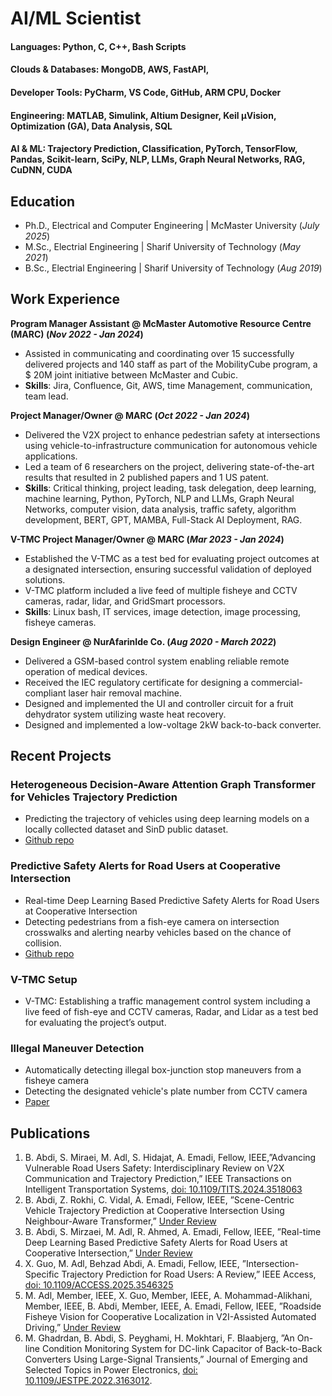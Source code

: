 # AI/ML Scientist

#### Languages: Python, C, C++, Bash Scripts
#### Clouds & Databases: MongoDB, AWS, FastAPI,
#### Developer Tools: PyCharm, VS Code, GitHub, ARM CPU, Docker
#### Engineering: MATLAB, Simulink, Altium Designer, Keil μVision, Optimization (GA), Data Analysis, SQL
#### AI & ML: Trajectory Prediction, Classification, PyTorch, TensorFlow, Pandas, Scikit-learn, SciPy, NLP, LLMs, Graph Neural Networks, RAG, CuDNN, CUDA

## Education
- Ph.D., Electrical and Computer Engineering |   McMaster University (_July 2025_)								       		
- M.Sc., Electrial Engineering  |   Sharif University of Technology (_May 2021_)	 			        		
- B.Sc., Electrial Engineering  |   Sharif University of Technology (_Aug 2019_)

## Work Experience
**Program Manager Assistant @ McMaster Automotive Resource Centre (MARC) (_Nov 2022 - Jan 2024_)**
- Assisted in communicating and coordinating over 15 successfully delivered projects and 140 staff as part of the MobilityCube program, a $ 20M joint initiative between McMaster and Cubic.
- **Skills**: Jira, Confluence, Git, AWS, time Management, communication, team lead.

**Project Manager/Owner @ MARC (_Oct 2022 - Jan 2024_)**
- Delivered the V2X project to enhance pedestrian safety at intersections using vehicle-to-infrastructure communication for autonomous vehicle applications.
- Led a team of 6 researchers on the project, delivering state-of-the-art results that resulted in 2 published papers and 1 US patent.
- **Skills**: Critical thinking, project leading, task delegation, deep learning, machine learning, Python, PyTorch, NLP and LLMs, Graph Neural Networks, computer vision, data analysis, traffic safety, algorithm development, BERT, GPT, MAMBA, Full-Stack AI Deployment, RAG.

**V-TMC Project Manager/Owner @ MARC (_Mar 2023 - Jan 2024_)**
- Established the V-TMC as a test bed for evaluating project outcomes at a designated intersection, ensuring successful validation of deployed solutions.
- V-TMC platform included a live feed of multiple fisheye and CCTV cameras, radar, lidar, and GridSmart processors.
- **Skills**: Linux bash, IT services, image detection, image processing, fisheye cameras.

**Design Engineer @ NurAfarinIde Co. (_Aug 2020 - March 2022_)**
- Delivered a GSM-based control system enabling reliable remote operation of medical devices.
- Received the IEC regulatory certificate for designing a commercial-compliant laser hair removal machine.
- Designed and implemented the UI and controller circuit for a fruit dehydrator system utilizing waste heat recovery.
- Designed and implemented a low-voltage 2kW back-to-back converter.

## Recent Projects
### Heterogeneous Decision-Aware Attention Graph Transformer for Vehicles Trajectory Prediction
- Predicting the trajectory of vehicles using deep learning models on a locally collected dataset and SinD public dataset.
- [Github repo](https://github.com/abdibehzad96/HDAAGT.git)


### Predictive Safety Alerts for Road Users at Cooperative Intersection
- Real-time Deep Learning Based Predictive Safety Alerts for Road Users at Cooperative Intersection
- Detecting pedestrians from a fish-eye camera on intersection crosswalks and alerting nearby vehicles based on the chance of collision.
- [Github repo](https://github.com/abdibehzad96/PSA-RUCI.git)


### V-TMC Setup
- V-TMC: Establishing a traffic management control system including a live feed of fish-eye and CCTV cameras, Radar, and Lidar as a test bed for evaluating the project’s output.

### Illegal Maneuver Detection
- Automatically detecting illegal box-junction stop maneuvers from a fisheye camera
- Detecting the designated vehicle's plate number from CCTV camera
- [Paper](https://doi.org/10.1109/IECON49645.2022.9968584)



## Publications
1. B. Abdi, S. Miraei, M. Adl, S. Hidajat, A. Emadi, Fellow, IEEE,”Advancing Vulnerable Road Users Safety: Interdisciplinary Review on V2X Communication and Trajectory Prediction,” IEEE Transactions on Intelligent Transportation Systems, [doi: 10.1109/TITS.2024.3518063](https://doi.org/10.1109/TITS.2024.3518063)
2. B. Abdi, Z. Rokhi, C. Vidal, A. Emadi, Fellow, IEEE, ”Scene-Centric Vehicle Trajectory Prediction at Cooperative Intersection Using Neighbour-Aware Transformer,” [Under Review](https://ieee-itss.org/pub/t-its/)
3. B. Abdi, S. Mirzaei, M. Adl, R. Ahmed, A. Emadi, Fellow, IEEE, ”Real-time Deep Learning Based Predictive Safety Alerts for Road Users at Cooperative Intersection,” [Under Review](https://ieee-itss.org/pub/t-its/)
4. X. Guo, M. Adl, Behzad Abdi, A. Emadi, Fellow, IEEE, ”Intersection-Specific Trajectory Prediction for Road Users: A Review,” IEEE Access, [doi: 10.1109/ACCESS.2025.3546325](https://doi.org/10.1109/ACCESS.2025.3546325) 
5. M. Adl, Member, IEEE, X. Guo, Member, IEEE, A. Mohammad-Alikhani, Member, IEEE, B. Abdi, Member, IEEE, A. Emadi, Fellow, IEEE, ”Roadside Fisheye Vision for Cooperative Localization in V2I-Assisted Automated Driving,” [Under Review](https://ieee-itss.org/pub/oj-its/)
6. M. Ghadrdan, B. Abdi, S. Peyghami, H. Mokhtari, F. Blaabjerg, ”An On-line Condition Monitoring System for DC-link Capacitor of Back-to-Back Converters Using Large-Signal Transients,” Journal of Emerging and Selected Topics in Power Electronics, [doi: 10.1109/JESTPE.2022.3163012](https://doi.org/10.1109/JESTPE.2022.3163012).
